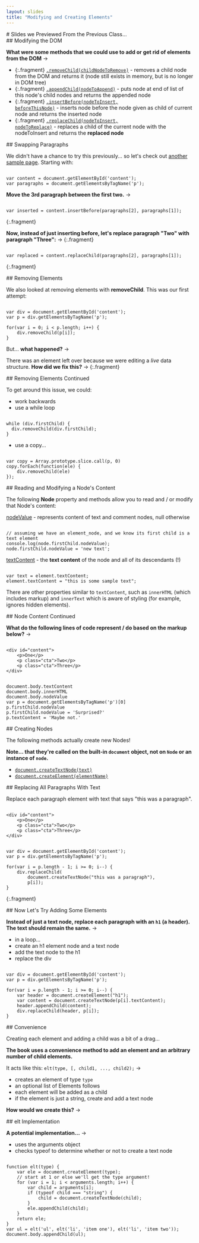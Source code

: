 ```yaml
---
layout: slides
title: "Modifying and Creating Elements"
---
```


<section markdown="block">
# Slides we Previewed From the Previous Class...

</section>
<section markdown="block">
## Modifying the DOM

__What were some methods that we could use to add or get rid of elements from the DOM__ &rarr;

* {:.fragment} [<code>.removeChild(childNodeToRemove)</code>](https://developer.mozilla.org/en-US/docs/Web/API/Node.removeChild) - removes a child node from the DOM and returns it (node still exists in memory, but is no longer in DOM tree)
* {:.fragment} [<code>.appendChild(nodeToAppend)</code>](https://developer.mozilla.org/en-US/docs/Web/API/Node.appendChild) - puts node at end of list of this node's child nodes and returns the appended node
* {:.fragment} [<code>.insertBefore(nodeToInsert, beforeThisNode)</code>](https://developer.mozilla.org/en-US/docs/Web/API/Node.insertBefore) - inserts node before the node given as child of current node and returns the inserted node
* {:.fragment} [<code>.replaceChild(nodeToInsert, nodeToReplace)</code>](https://developer.mozilla.org/en-US/docs/Web/API/Node.replaceChild) - replaces a child of the current node with the nodeToInsert and returns the __replaced node__
</section>

<section markdown="block">
## Swapping Paragraphs

We didn't have a chance to try this previously... so let's check out [another sample page](../../code/class18.html).
 Starting with:

<pre><code data-trim contenteditable>
var content = document.getElementById('content');
var paragraphs = document.getElementsByTagName('p');
</code></pre>

__Move the 3rd paragraph between the first two.__ &rarr;

<pre><code data-trim contenteditable>
var inserted = content.insertBefore(paragraphs[2], paragraphs[1]);
</code></pre>
{:.fragment}

__Now, instead of just inserting before, let's replace paragraph "Two" with paragraph "Three":__ &rarr;
{:.fragment}

<pre><code data-trim contenteditable>
var replaced = content.replaceChild(paragraphs[2], paragraphs[1]);
</code></pre>
{:.fragment}
</section>

<section markdown="block">
## Removing Elements

We also looked at removing elements with __removeChild__. This was our first attempt:

<pre><code data-trim contenteditable>
var div = document.getElementById('content');
var p = div.getElementsByTagName('p');

for(var i = 0; i < p.length; i++) {
	div.removeChild(p[i]);
}
</code></pre>

But... __what happened?__ &rarr;

There was an element left over because we were editing a _live_ data structure. __How did we fix this?__ &rarr;
{:.fragment}
</section>

<section markdown="block">
## Removing Elements Continued

To get around this issue, we could:

* work backwards
* use a while loop

<pre><code data-trim contenteditable>
while (div.firstChild) {
  div.removeChild(div.firstChild);
}
</code></pre>

* use a copy... 

<pre><code data-trim contenteditable>
var copy = Array.prototype.slice.call(p, 0)
copy.forEach(function(ele) {
	div.removeChild(ele)
});
</code></pre>
</section>

<section markdown="block">
## Reading and Modifying a Node's Content

The following __Node__ property and methods allow you to read and / or modify that Node's content:

[nodeValue](https://developer.mozilla.org/en-US/docs/Web/API/Node.nodeValue) - represents content of text and comment nodes, null otherwise

<pre><code data-trim contenteditable>
// assuming we have an element_node, and we know its first child is a text element
console.log(node.firstChild.nodeValue);
node.firstChild.nodeValue = 'new text';
</code></pre>

[textContent](https://developer.mozilla.org/en-US/docs/Web/API/Node.textContent) - the __text content__ of the node and all of its descendants (!)

<pre><code data-trim contenteditable>
var text = element.textContent; 
element.textContent = "this is some sample text";
</code></pre>

There are other properties similar to <code>textContent</code>, such as <code>innerHTML</code> (which includes markup) and <code>innerText</code> which is aware of styling (for example, ignores hidden elements).
</section>

<section markdown="block">
## Node Content Continued

__What do the following lines of code represent / do based on the markup below?__ &rarr;
<pre><code data-trim contenteditable>
&lt;div id="content"&gt;
	&lt;p&gt;One&lt;/p&gt;
	&lt;p class="cta"&gt;Two&lt;/p&gt;
	&lt;p class="cta"&gt;Three&lt;/p&gt;
&lt;/div&gt;
</code></pre>

<pre><code data-trim contenteditable>
document.body.textContent
document.body.innerHTML
document.body.nodeValue
var p = document.getElementsByTagName('p')[0]
p.firstChild.nodeValue
p.firstChild.nodeValue = 'Surprised?'
p.textContent = 'Maybe not.'
</code></pre>
</section>

<section markdown="block">
## Creating Nodes


The following methods actually create new Nodes!

__Note... that they're called on the built-in <code>document</code> object, not on <code>Node</code> or an instance of <code>node</code>.__

* [<code>document.createTextNode(text)</code>](https://developer.mozilla.org/en-US/docs/Web/API/document.createTextNode)
* [<code>document.createElement(elementName)</code>](https://developer.mozilla.org/en-US/docs/Web/API/document.createElement)
</section>

<section markdown="block">
## Replacing All Paragraphs With Text

Replace each paragraph element with text that says "this was a paragraph".
<pre><code data-trim contenteditable>
&lt;div id="content"&gt;
	&lt;p&gt;One&lt;/p&gt;
	&lt;p class="cta"&gt;Two&lt;/p&gt;
	&lt;p class="cta"&gt;Three&lt;/p&gt;
&lt;/div&gt;
</code></pre>

<pre><code data-trim contenteditable>
var div = document.getElementById('content');
var p = div.getElementsByTagName('p');

for(var i = p.length - 1; i >= 0; i--) {
	div.replaceChild( 
		document.createTextNode("this was a paragraph"),
		p[i]);
}
</code></pre>
{:.fragment}
</section>

<section markdown="block">
## Now Let's Try Adding Some Elements

__Instead of just a text node, replace each paragraph with an <code>h1</code> (a header). The text should remain the same.__ &rarr;

* in a  loop...
* create an h1 element node and a text node
* add the text node to the h1
* replace the div

<pre><code data-trim contenteditable>
var div = document.getElementById('content');
var p = div.getElementsByTagName('p');

for(var i = p.length - 1; i >= 0; i--) {
	var header = document.createElement("h1");
	var content = document.createTextNode(p[i].textContent);
	header.appendChild(content);
	div.replaceChild(header, p[i]);
}
</code></pre>
</section>

<section markdown="block">
## Convenience

Creating each element and adding a child was a bit of a drag...

__The book uses a convenience method to add an element and an arbitrary number of child elements.__

It acts like this: <code>elt(type, [, child1, ..., child2);</code> &rarr; 

* creates an element of type <code>type</code> 
* an optional list of Elements follows
* each element will be added as a child
* if the element is just a string, create and add a text node

__How would we create this?__ &rarr;

</section>

<section markdown="block">
## elt Implementation

__A potential implementation...__ &rarr;

* uses the arguments object 
* checks typeof to determine whether or not to create a text node

<pre><code data-trim contenteditable>
function elt(type) {
	var ele = document.createElement(type);
	// start at 1 or else we'll get the type argument!
	for (var i = 1; i < arguments.length; i++) {
		var child = arguments[i];
		if (typeof child === "string") {
			child = document.createTextNode(child);
		}
		ele.appendChild(child);
	}
	return ele;
}
var ul = elt('ul', elt('li', 'item one'), elt('li', 'item two'));
document.body.appendChild(ul);
</code></pre>
</section>
